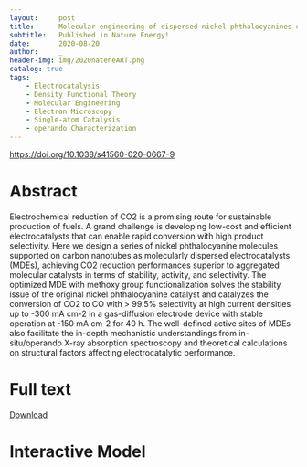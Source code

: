 ```yaml
---
layout:     post
title:      Molecular engineering of dispersed nickel phthalocyanines on carbon nanotubes for selective CO2 reduction
subtitle:   Published in Nature Energy!
date:       2020-08-20
author:     _
header-img: img/2020nateneART.png
catalog: true
tags:
    - Electrocatalysis
    - Density Functional Theory
    - Molecular Engineering
    - Electron Microscopy
    - Single-atom Catalysis
    - operando Characterization
---
```


https://doi.org/10.1038/s41560-020-0667-9

# Abstract

Electrochemical reduction of CO2 is a promising route for sustainable production of fuels. A grand challenge is developing low-cost and efficient electrocatalysts that can enable rapid conversion with high product selectivity. Here we design a series of nickel phthalocyanine molecules supported on carbon nanotubes as molecularly dispersed electrocatalysts (MDEs), achieving CO2 reduction performances superior to aggregated molecular catalysts in terms of stability, activity, and selectivity. The optimized MDE with methoxy group functionalization solves the stability issue of the original nickel phthalocyanine catalyst and catalyzes the conversion of CO2 to CO with > 99.5% selectivity at high current densities up to -300 mA cm-2 in a gas-diffusion electrode device with stable operation at -150 mA cm-2 for 40 h. The well-defined active sites of MDEs also facilitate the in-depth mechanistic understandings from in-situ/operando X-ray absorption spectroscopy and theoretical calculations on structural factors affecting electrocatalytic performance.



# Full text
[Download](../../../../docs/2020natene.pdf "Download")



# Interactive Model
<html>

<head>
<script src="https://3Dmol.csb.pitt.edu/build/3Dmol-min.js"></script>
</head>
<div id="container-01" class="mol-container">
</div>
<style>
.mol-container {
  width: 75%;
  height: 400px;
  position: relative;
}
</style>
<script>
$(function() {
	let element = $('#container-01');
	let config = { backgroundColor : 'white' };
	let viewer = $3Dmol.createViewer( element, config );
	viewer.addModel("   79\nFINAL HEAT OF FORMATION =     0.000000\n C    -0.891894    -2.880153    -0.183850\n C    -2.592294    -1.486836    -0.187911\n N    -1.264535    -1.544093    -0.174129\n N    -3.306950    -0.328415    -0.169211\n N     0.339874    -3.361175    -0.169387\n C     1.445146    -2.643209    -0.161596\n C     2.837862    -0.941801    -0.153216\n N     1.545839    -1.258894    -0.155129\n N     3.304646     0.333954    -0.144142\n C     2.589859     1.492355    -0.161420\n C     0.889052     2.885686    -0.158426\n N     1.261902     1.549540    -0.139027\n N    -0.342846     3.366893    -0.150087\n C    -1.448057     2.649017    -0.152421\n C    -2.840208     0.947365    -0.164547\n N    -1.548437     1.264871    -0.159606\n C     2.781575    -3.207170    -0.168579\n C     3.251375    -4.512487    -0.182643\n C     4.635329    -4.712445    -0.188305\n C     5.531284    -3.623353    -0.183274\n C     5.054478    -2.318942    -0.172124\n C     3.677416    -2.113246    -0.164089\n H     2.583663    -5.368284    -0.187335\n H     6.600997    -3.795994    -0.188017\n H     5.753760    -1.486890    -0.168800\n C     2.081737     3.699423    -0.199207\n C     3.180494     2.810156    -0.204919\n C     4.493495     3.263181    -0.250562\n C     4.702673     4.642904    -0.287618\n C     3.614781     5.540317    -0.283196\n C     2.307053     5.073959    -0.240976\n H     5.346864     2.591055    -0.258987\n H     3.792970     6.609105    -0.313821\n H     1.479185     5.776705    -0.240173\n C    -5.534338     3.628563    -0.182191\n C    -5.057187     2.324193    -0.180079\n C    -3.680169     2.118790    -0.168442\n C    -2.784661     3.212906    -0.160556\n C    -3.254681     4.518152    -0.165475\n C    -4.638697     4.717840    -0.175125\n H    -6.604076     3.800958    -0.189179\n H    -5.756266     1.491990    -0.186153\n H    -2.587190     5.374120    -0.160601\n C    -4.705898    -4.638484    -0.282339\n C    -3.618032    -5.535770    -0.278157\n C    -2.310077    -5.069032    -0.247003\n C    -2.084726    -3.694296    -0.216840\n C    -3.183457    -2.805081    -0.221984\n C    -4.496576    -3.258432    -0.256222\n H    -3.796327    -6.604754    -0.299727\n H    -1.482150    -5.771709    -0.245329\n H    -5.350077    -2.586501    -0.262997\nNi    -0.003009     0.000627     0.183572\n O    -5.040638     6.012687    -0.177009\n O     6.001955     5.038598    -0.328296\n O     5.037014    -6.007347    -0.198599\n O    -6.005326    -5.034565    -0.311937\n C    -6.435023     6.279913    -0.186995\n H    -6.910840     5.873118    -1.086325\n H    -6.923752     5.872323     0.705012\n H    -6.527851     7.366816    -0.187175\n C     6.271774     6.431263    -0.364297\n H     5.847474     6.896120    -1.261533\n H     5.884665     6.935142     0.528686\n H     7.358701     6.521937    -0.388988\n C     6.431367    -6.274868    -0.202635\n H     6.912208    -5.862474    -1.096726\n H     6.915311    -5.873121     0.694621\n H     6.523946    -7.361772    -0.209313\n C    -6.274948    -6.427592    -0.332626\n H    -5.856373    -6.901062    -1.228047\n H    -5.881749    -6.922555     0.562681\n H    -7.361983    -6.518789    -0.349238\n H     4.314408     0.436523    -0.148458\n H    -4.316726    -0.430923    -0.171756\n C    -0.083770    -0.037346     2.189171\n O     1.113693     0.080937     2.864697\n O    -1.091999    -0.165938     2.886641\n H     0.909055     0.034995     3.822768\n", "xyz");
	viewer.setStyle({}, {stick : {}});
	viewer.zoomTo();
	viewer.render();
});
</script>
<html>